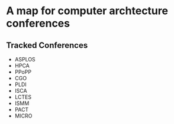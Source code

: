 # A map for computer archtecture conferences

## Tracked Conferences
* ASPLOS
* HPCA
* PPoPP
* CGO
* PLDI
* ISCA
* LCTES
* ISMM
* PACT
* MICRO

